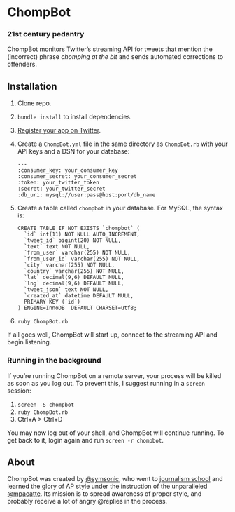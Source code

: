 # ChompBot
### 21st century pedantry

ChompBot monitors Twitter’s streaming API for tweets that mention the (incorrect) phrase *chomping at the bit* and sends automated corrections to offenders.

## Installation
1. Clone repo.
2. `bundle install` to install dependencies.
3. [Register your app on Twitter](https://apps.twitter.com/app/new).
4. Create a `ChompBot.yml` file in the same directory as `ChompBot.rb` with your API keys and a DSN for your database:

    ```
    ---
    :consumer_key: your_consumer_key
    :consumer_secret: your_consumer_secret
    :token: your_twitter_token
    :secret: your_twitter_secret
    :db_uri: mysql://user:pass@host:port/db_name
    ```

5. Create a table called `chompbot` in your database. For MySQL, the syntax is:
    ```
    CREATE TABLE IF NOT EXISTS `chompbot` (
      `id` int(11) NOT NULL AUTO_INCREMENT,
      `tweet_id` bigint(20) NOT NULL,
      `text` text NOT NULL,
      `from_user` varchar(255) NOT NULL,
      `from_user_id` varchar(255) NOT NULL,
      `city` varchar(255) NOT NULL,
      `country` varchar(255) NOT NULL,
      `lat` decimal(9,6) DEFAULT NULL,
      `lng` decimal(9,6) DEFAULT NULL,
      `tweet_json` text NOT NULL,
      `created_at` datetime DEFAULT NULL,
      PRIMARY KEY (`id`)
    ) ENGINE=InnoDB  DEFAULT CHARSET=utf8;
    ```

6. `ruby ChompBot.rb`

If all goes well, ChompBot will start up, connect to the streaming API and begin listening.

### Running in the background
If you’re running ChompBot on a remote server, your process will be killed as soon as you log out. To prevent this, I suggest running in a `screen` session:

1. `screen -S chompbot`
2. `ruby ChompBot.rb`
3. Ctrl+A > Ctrl+D

You may now log out of your shell, and ChompBot will continue running. To get back to it, login again and run `screen -r chompbot`.

## About
ChompBot was created by [@symsonic](https://twitter.com/symsonic), who went to [journalism school](http://www.medill.northwestern.edu) and learned the glory of AP style under the instruction of the unparalleled [@mpacatte](https://twitter.com/mpacatte). Its mission is to spread awareness of proper style, and probably receive a lot of angry @replies in the process.